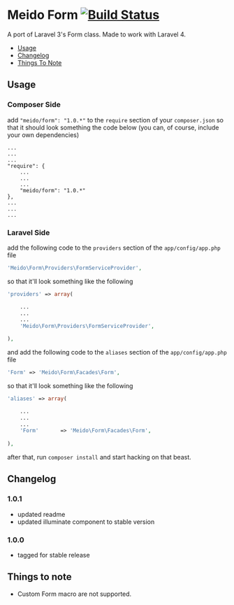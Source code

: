 # Meido Form [![Build Status](https://secure.travis-ci.org/meido/form.png?branch=master)](https://travis-ci.org/meido/form)

A port of Laravel 3's Form class. Made to work with Laravel 4.

- [Usage](https://github.com/meido/form#usage)
- [Changelog](https://github.com/meido/form#usage)
- [Things To Note](https://github.com/meido/form#usage)

## Usage

### Composer Side

add `"meido/form": "1.0.*"` to the `require` section of your `composer.json` so that it should look something the code below (you can, of course, include your own dependencies)

```composer
...
...
...
"require": {
	...
	...
	...
	"meido/form": "1.0.*"
},
...
...
...
```

### Laravel Side

add the following code to the `providers` section of the `app/config/app.php` file

```php
'Meido\Form\Providers\FormServiceProvider',
```

so that it'll look something like the following

```php
'providers' => array(

	...
	...
	...
	'Meido\Form\Providers\FormServiceProvider',

),
```

and add the following code to the `aliases` section of the `app/config/app.php` file

```php
'Form' => 'Meido\Form\Facades\Form',
```

so that it'll look something like the following

```php
'aliases' => array(

	...
	...
	...
	'Form'       => 'Meido\Form\Facades\Form',
	
),
```

after that, run `composer install` and start hacking on that beast.

## Changelog

### 1.0.1
- updated readme
- updated illuminate component to stable version

### 1.0.0
- tagged for stable release

## Things to note

- Custom Form macro are not supported.